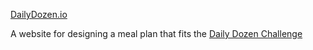 <a href="https://www.dailydozen.io/">DailyDozen.io</a>

A website for designing a meal plan that fits the <a href="https://nutritionfacts.org/daily-dozen-challenge/">Daily Dozen Challenge</a>
